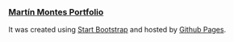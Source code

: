 ### [Martín Montes Portfolio](http://mmontes11.github.io/)

It was created using [Start Bootstrap](http://startbootstrap.com/template-categories/portfolios/) and hosted by [Github Pages](https://pages.github.com/).
